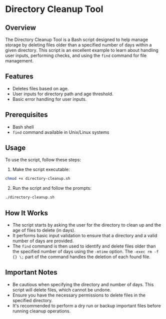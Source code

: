 # Directory Cleanup Tool

## Overview

The Directory Cleanup Tool is a Bash script designed to help manage storage by deleting files older than a specified number of days within a given directory. This script is an excellent example to learn about handling user inputs, performing checks, and using the `find` command for file management.

## Features

- Deletes files based on age.
- User inputs for directory path and age threshold.
- Basic error handling for user inputs.

## Prerequisites

- Bash shell
- `find` command available in Unix/Linux systems

## Usage

To use the script, follow these steps:

1. Make the script executable:

```bash
chmod +x directory-cleanup.sh
```

2. Run the script and follow the prompts:

```bash
./directory-cleanup.sh
```

## How It Works

- The script starts by asking the user for the directory to clean up and the age of files to delete (in days).
- It performs basic input validation to ensure that a directory and a valid number of days are provided.
- The `find` command is then used to identify and delete files older than the specified number of days using the `-mtime` option. The `-exec rm -f {} \;` part of the command handles the deletion of each found file.

## Important Notes

- Be cautious when specifying the directory and number of days. This script will delete files, which cannot be undone.
- Ensure you have the necessary permissions to delete files in the specified directory.
- It's recommended to perform a dry run or backup important files before running cleanup operations.
